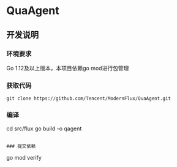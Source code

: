 # QuaAgent

## 开发说明

### 环境要求
Go 1.12及以上版本，本项目依赖go mod进行包管理

### 获取代码
```
git clone https://github.com/Tencent/ModernFlux/QuaAgent.git
```

### 编译
cd src/flux
go build -o qagent
```

### 提交依赖

```
go mod verify
```